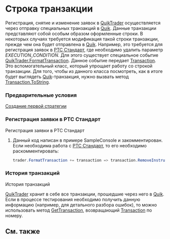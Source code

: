 # Строка транзакции

Регистрация, снятие и изменение заявок в [QuikTrader](../api/StockSharp.Quik.QuikTrader.html) осуществляется через отправку специальных транзакций в [Quik](Quik.md). Данные транзакции представляют собой особым образом оформленные строки. В некоторых случаях требуется модификация такой строки транзакции, прежде чем она будет отправлена в [Quik](Quik.md). Например, это требуется для регистрация заявок в [РТС Стандарт](http://rts.ru/ru/standard/), где необходимо удалить параметр *EXECUTION\_CONDITION*. Для этого существует специальное событие [QuikTrader.FormatTransaction](../api/StockSharp.Quik.QuikTrader.FormatTransaction.html). Данное событие передает [Transaction](../api/StockSharp.Quik.Transaction.html). Это вспомогательный класс, который упрощает работу со строкой транзакции. Для того, чтобы из данного класса посмотреть, как в итоге будет выглядеть [Quik](Quik.md)\-транзакция, нужно вызвать метод [Transaction.ToString](../api/StockSharp.Quik.Transaction.ToString.html). 

### Предварительные условия

[Создание первой стратегии](QuikFirstStrategy.md)

### Регистрация заявки в РТС Стандарт

Регистрация заявки в РТС Стандарт

1. Данный код написан в примере SampleConsole и закомментирован. Если необходима работа с [РТС Стандарт](http://rts.ru/ru/standard/), то его необходимо раскомментировать: 

   ```cs
   trader.FormatTransaction += transaction => transaction.RemoveInstruction(Transaction.ExecutionCondition);
   ```

### История транзакций

История транзакций

[QuikTrader](../api/StockSharp.Quik.QuikTrader.html) хранит в себе все транзакции, прошедшие через него в [Quik](Quik.md). Если в процессе тестирования необходимо получить данную информацию (например, для детального разбора ошибок), то можно использовать метод [GetTransaction](../api/StockSharp.Quik.QuikTrader.GetTransaction.html), возвращающий [Transaction](../api/StockSharp.Quik.Transaction.html) по номеру. 

## См. также
